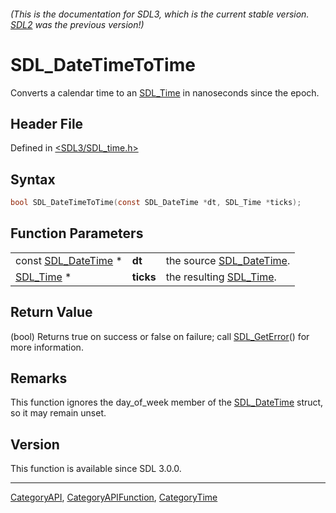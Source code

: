 ###### (This is the documentation for SDL3, which is the current stable version. [SDL2](https://wiki.libsdl.org/SDL2/) was the previous version!)
# SDL_DateTimeToTime

Converts a calendar time to an [SDL_Time](SDL_Time) in nanoseconds since the epoch.

## Header File

Defined in [<SDL3/SDL_time.h>](https://github.com/libsdl-org/SDL/blob/main/include/SDL3/SDL_time.h)

## Syntax

```c
bool SDL_DateTimeToTime(const SDL_DateTime *dt, SDL_Time *ticks);
```

## Function Parameters

|                                      |           |                                          |
| ------------------------------------ | --------- | ---------------------------------------- |
| const [SDL_DateTime](SDL_DateTime) * | **dt**    | the source [SDL_DateTime](SDL_DateTime). |
| [SDL_Time](SDL_Time) *               | **ticks** | the resulting [SDL_Time](SDL_Time).      |

## Return Value

(bool) Returns true on success or false on failure; call
[SDL_GetError](SDL_GetError)() for more information.

## Remarks

This function ignores the day_of_week member of the
[SDL_DateTime](SDL_DateTime) struct, so it may remain unset.

## Version

This function is available since SDL 3.0.0.

----
[CategoryAPI](CategoryAPI), [CategoryAPIFunction](CategoryAPIFunction), [CategoryTime](CategoryTime)

